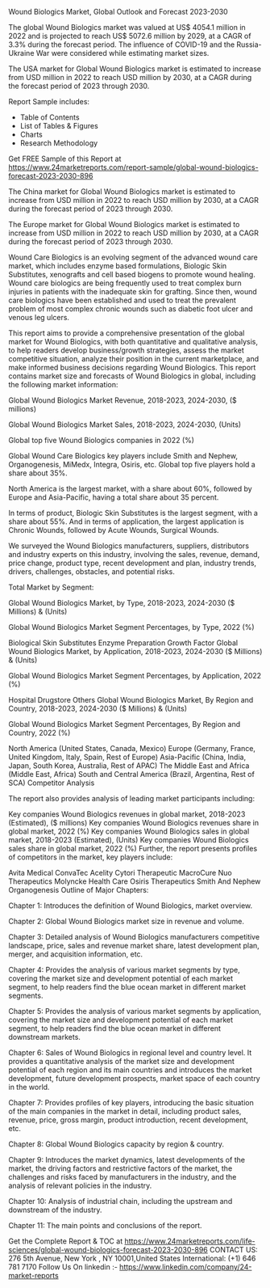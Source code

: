 Wound Biologics Market, Global Outlook and Forecast 2023-2030

The global Wound Biologics market was valued at US$ 4054.1 million in 2022 and is projected to reach US$ 5072.6 million by 2029, at a CAGR of 3.3% during the forecast period. The influence of COVID-19 and the Russia-Ukraine War were considered while estimating market sizes.

The USA market for Global Wound Biologics market is estimated to increase from USD million in 2022 to reach USD million by 2030, at a CAGR during the forecast period of 2023 through 2030.

Report Sample includes:
- Table of Contents
- List of Tables & Figures
- Charts
- Research Methodology

Get FREE Sample of this Report at https://www.24marketreports.com/report-sample/global-wound-biologics-forecast-2023-2030-896

The China market for Global Wound Biologics market is estimated to increase from USD million in 2022 to reach USD million by 2030, at a CAGR during the forecast period of 2023 through 2030.

The Europe market for Global Wound Biologics market is estimated to increase from USD million in 2022 to reach USD million by 2030, at a CAGR during the forecast period of 2023 through 2030.

Wound Care Biologics is an evolving segment of the advanced wound care market, which includes enzyme based formulations, Biologic Skin Substitutes, xenografts and cell based biogens to promote wound healing. Wound care biologics are being frequently used to treat complex burn injuries in patients with the inadequate skin for grafting. Since then, wound care biologics have been established and used to treat the prevalent problem of most complex chronic wounds such as diabetic foot ulcer and venous leg ulcers.

This report aims to provide a comprehensive presentation of the global market for Wound Biologics, with both quantitative and qualitative analysis, to help readers develop business/growth strategies, assess the market competitive situation, analyze their position in the current marketplace, and make informed business decisions regarding Wound Biologics. This report contains market size and forecasts of Wound Biologics in global, including the following market information:

Global Wound Biologics Market Revenue, 2018-2023, 2024-2030, ($ millions)

Global Wound Biologics Market Sales, 2018-2023, 2024-2030, (Units)

Global top five Wound Biologics companies in 2022 (%)

Global Wound Care Biologics key players include Smith and Nephew, Organogenesis, MiMedx, Integra, Osiris, etc. Global top five players hold a share about 35%.

North America is the largest market, with a share about 60%, followed by Europe and Asia-Pacific, having a total share about 35 percent.

In terms of product, Biologic Skin Substitutes is the largest segment, with a share about 55%. And in terms of application, the largest application is Chronic Wounds, followed by Acute Wounds, Surgical Wounds.

We surveyed the Wound Biologics manufacturers, suppliers, distributors and industry experts on this industry, involving the sales, revenue, demand, price change, product type, recent development and plan, industry trends, drivers, challenges, obstacles, and potential risks.

Total Market by Segment:

Global Wound Biologics Market, by Type, 2018-2023, 2024-2030 ($ Millions) & (Units)

Global Wound Biologics Market Segment Percentages, by Type, 2022 (%)

Biological Skin Substitutes
Enzyme Preparation
Growth Factor
Global Wound Biologics Market, by Application, 2018-2023, 2024-2030 ($ Millions) & (Units)

Global Wound Biologics Market Segment Percentages, by Application, 2022 (%)

Hospital
Drugstore
Others
Global Wound Biologics Market, By Region and Country, 2018-2023, 2024-2030 ($ Millions) & (Units)

Global Wound Biologics Market Segment Percentages, By Region and Country, 2022 (%)

North America (United States, Canada, Mexico)
Europe (Germany, France, United Kingdom, Italy, Spain, Rest of Europe)
Asia-Pacific (China, India, Japan, South Korea, Australia, Rest of APAC)
The Middle East and Africa (Middle East, Africa)
South and Central America (Brazil, Argentina, Rest of SCA)
Competitor Analysis

The report also provides analysis of leading market participants including:

Key companies Wound Biologics revenues in global market, 2018-2023 (Estimated), ($ millions)
Key companies Wound Biologics revenues share in global market, 2022 (%)
Key companies Wound Biologics sales in global market, 2018-2023 (Estimated), (Units)
Key companies Wound Biologics sales share in global market, 2022 (%)
Further, the report presents profiles of competitors in the market, key players include:

Avita Medical
ConvaTec
Acelity
Cytori Therapeutic
MacroCure
Nuo Therapeutics
Molyncke Health Care
Osiris Therapeutics
Smith And Nephew
Organogenesis
Outline of Major Chapters:

Chapter 1: Introduces the definition of Wound Biologics, market overview.

Chapter 2: Global Wound Biologics market size in revenue and volume.

Chapter 3: Detailed analysis of Wound Biologics manufacturers competitive landscape, price, sales and revenue market share, latest development plan, merger, and acquisition information, etc.

Chapter 4: Provides the analysis of various market segments by type, covering the market size and development potential of each market segment, to help readers find the blue ocean market in different market segments.

Chapter 5: Provides the analysis of various market segments by application, covering the market size and development potential of each market segment, to help readers find the blue ocean market in different downstream markets.

Chapter 6: Sales of Wound Biologics in regional level and country level. It provides a quantitative analysis of the market size and development potential of each region and its main countries and introduces the market development, future development prospects, market space of each country in the world.

Chapter 7: Provides profiles of key players, introducing the basic situation of the main companies in the market in detail, including product sales, revenue, price, gross margin, product introduction, recent development, etc.

Chapter 8: Global Wound Biologics capacity by region & country.

Chapter 9: Introduces the market dynamics, latest developments of the market, the driving factors and restrictive factors of the market, the challenges and risks faced by manufacturers in the industry, and the analysis of relevant policies in the industry.

Chapter 10: Analysis of industrial chain, including the upstream and downstream of the industry.

Chapter 11: The main points and conclusions of the report.

Get the Complete Report & TOC at https://www.24marketreports.com/life-sciences/global-wound-biologics-forecast-2023-2030-896
CONTACT US:
276 5th Avenue, New York , NY 10001,United States
International: (+1) 646 781 7170
Follow Us On linkedin :- https://www.linkedin.com/company/24-market-reports
